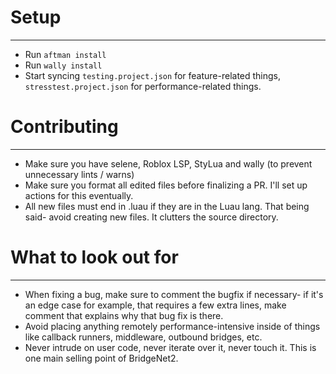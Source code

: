 # Setup
---
- Run `aftman install`
- Run `wally install`
- Start syncing `testing.project.json` for feature-related things, `stresstest.project.json` for performance-related things.

# Contributing
---
- Make sure you have selene, Roblox LSP, StyLua and wally (to prevent unnecessary lints / warns)
- Make sure you format all edited files before finalizing a PR. I'll set up actions for this eventually.
- All new files must end in .luau if they are in the Luau lang. That being said- avoid creating new files. It clutters the source directory.

# What to look out for
---
- When fixing a bug, make sure to comment the bugfix if necessary- if it's an edge case for example, that requires a few extra lines, make comment that explains why that bug fix is there.
- Avoid placing anything remotely performance-intensive inside of things like callback runners, middleware, outbound bridges, etc.
- Never intrude on user code, never iterate over it, never touch it. This is one main selling point of BridgeNet2.
